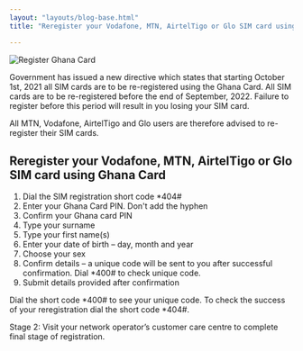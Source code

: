 ```yaml
---
layout: "layouts/blog-base.html"
title: "Reregister your Vodafone, MTN, AirtelTigo or Glo SIM card using Ghana Card"

---
```

  <img src= "/images/blogpics/ghana-sim-register.jpg" alt= "Register Ghana Card" class= "img-responsive center-block" loading="lazy">

 
<p>Government has issued a new directive which states that starting October 1st, 2021 all SIM cards are to be re-registered using the Ghana Card. All SIM cards are to be re-registered before the end of September, 2022. Failure to register before this period will result in you losing your SIM card. </p>

  <p>All MTN, Vodafone, AirtelTigo and Glo users are therefore advised to re-register their SIM cards.</p>



<h2>Reregister your Vodafone, MTN, AirtelTigo or Glo SIM card using Ghana Card</h2>

<ol>

<li>Dial the SIM registration short code *404#</li>

<li>Enter your Ghana Card PIN. Don't add the hyphen</li>
<li>Confirm your Ghana card PIN</li>

<li>Type your surname</li>

<li>Type your first name(s)</li>

<li>Enter your date of birth – day, month and year</li>

<li>Choose your sex</li>

<li>Confirm details – a unique code will be sent to you after successful confirmation. Dial *400# to check unique code.</li>

  <li>Submit details provided after confirmation</li>

  </ol>    



  <p>Dial the short code *400# to see your unique code. To check the success of your reregistration dial the short code *404#.</p>

  <p>Stage 2: Visit your network operator’s customer care centre to complete final stage of registration.</p>

